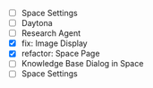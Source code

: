 - [ ] Space Settings
- [ ] Daytona
- [ ] Research Agent
- [x] fix: Image Display
- [x] refactor: Space Page
- [ ] Knowledge Base Dialog in Space
- [ ] Space Settings
